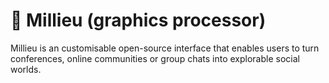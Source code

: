 # 🌳 Millieu (graphics processor)

Millieu is an customisable open-source interface that enables users to turn conferences, online communities or group chats into explorable social worlds.
